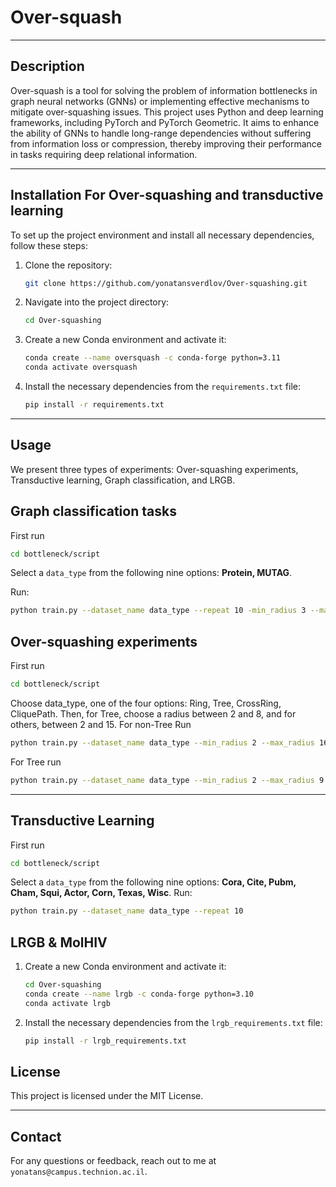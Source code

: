 
# Over-squash

---

## Description

Over-squash is a tool for solving the problem of information bottlenecks in graph neural networks (GNNs) or implementing effective mechanisms to mitigate over-squashing issues. This project uses Python and deep learning frameworks, including PyTorch and PyTorch Geometric. It aims to enhance the ability of GNNs to handle long-range dependencies without suffering from information loss or compression, thereby improving their performance in tasks requiring deep relational information.

---

## Installation For Over-squashing and transductive learning

To set up the project environment and install all necessary dependencies, follow these steps:

1. Clone the repository:
   ```bash
   git clone https://github.com/yonatansverdlov/Over-squashing.git
   ```

2. Navigate into the project directory:
   ```bash
   cd Over-squashing
   ```

3. Create a new Conda environment and activate it:
   ```bash
   conda create --name oversquash -c conda-forge python=3.11
   conda activate oversquash
   ```

4. Install the necessary dependencies from the `requirements.txt` file:
   ```bash
   pip install -r requirements.txt
   ```
---

## Usage

We present three types of experiments: Over-squashing experiments, Transductive learning, Graph classification, and LRGB.
## Graph classification tasks
First run
   ```bash
   cd bottleneck/script
   ```
Select a `data_type` from the following nine options: **Protein, MUTAG**.

Run:
   ```bash
   python train.py --dataset_name data_type --repeat 10 -min_radius 3 --max_radius 4
   ```
## Over-squashing experiments
First run
   ```bash
   cd bottleneck/script
   ```
Choose data_type, one of the four options: Ring, Tree, CrossRing, CliquePath. 
Then, for Tree, choose a radius between 2 and 8, and for others, between 2 and 15.
For non-Tree
Run
   ```bash
   python train.py --dataset_name data_type --min_radius 2 --max_radius 16
   ```
For Tree run
   ```bash
   python train.py --dataset_name data_type --min_radius 2 --max_radius 9
   ```
---
## Transductive Learning
First run
   ```bash
   cd bottleneck/script
   ```
Select a `data_type` from the following nine options: **Cora, Cite, Pubm, Cham, Squi, Actor, Corn, Texas, Wisc**.
Run:
   ```bash
   python train.py --dataset_name data_type --repeat 10 
   ```
## LRGB & MolHIV
1. Create a new Conda environment and activate it:
   ```bash
   cd Over-squashing
   conda create --name lrgb -c conda-forge python=3.10
   conda activate lrgb
   ```
2. Install the necessary dependencies from the `lrgb_requirements.txt` file:
   ```bash
   pip install -r lrgb_requirements.txt
   ```
## License

This project is licensed under the MIT License.

---

## Contact

For any questions or feedback, reach out to me at `yonatans@campus.technion.ac.il`.
